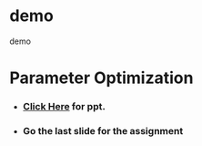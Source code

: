 # demo
demo
# Parameter Optimization
- ### **<a href="psrana.com"> Click Here</a> for ppt.**
- ### Go the last slide for the assignment
